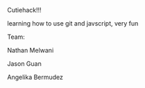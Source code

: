 Cutiehack!!!

learning how to use git and javscript, very fun

Team:


Nathan Melwani


Jason Guan


<Anthony>
  
  
Angelika Bermudez
